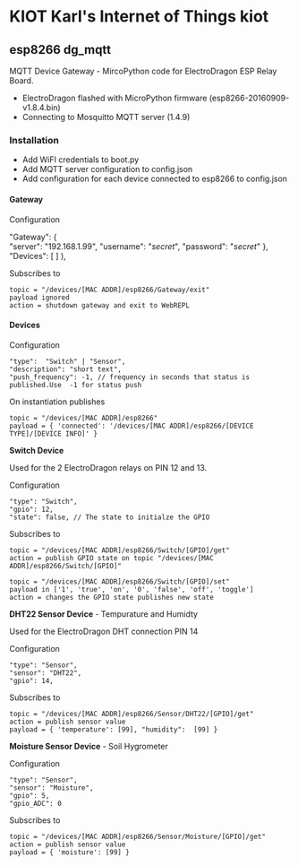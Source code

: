 # KIOT Karl's Internet of Things kiot

## esp8266 dg_mqtt
MQTT Device Gateway -  MircoPython code for ElectroDragon ESP Relay Board.

* ElectroDragon flashed with MicroPython firmware (esp8266-20160909-v1.8.4.bin) 
* Connecting to Mosquitto MQTT server (1.4.9) 

### Installation 
* Add WiFI credentials to boot.py
* Add MQTT server configuration to config.json
* Add configuration for each device connected to esp8266 to config.json

#### Gateway 

Configuration

  "Gateway": {  
    "server": "192.168.1.99",
    "username": "*secret*",
    "password": "*secret*"
  },
  "Devices": [
  ]
  ),

Subscribes to

    topic = "/devices/[MAC ADDR]/esp8266/Gateway/exit"
    payload ignored
    action = shutdown gateway and exit to WebREPL

#### Devices 

Configuration

    "type":  "Switch" | "Sensor", 
    "description": "short text",
    "push_frequency": -1, // frequency in seconds that status is published.Use  -1 for status push

On instantiation publishes

    topic = "/devices/[MAC ADDR]/esp8266"
    payload = { 'connected': '/devices/[MAC ADDR]/esp8266/[DEVICE TYPE]/[DEVICE INFO]' }


**Switch Device**

Used for the 2 ElectroDragon relays on PIN 12 and 13.

Configuration

    "type": "Switch", 
    "gpio": 12,
    "state": false, // The state to initialze the GPIO 

Subscribes to

    topic = "/devices/[MAC ADDR]/esp8266/Switch/[GPIO]/get"
    action = publish GPIO state on topic "/devices/[MAC ADDR]/esp8266/Switch/[GPIO]"

    topic = "/devices/[MAC ADDR]/esp8266/Switch/[GPIO]/set"
    payload in ['1', 'true', 'on', '0', 'false', 'off', 'toggle']
    action = changes the GPIO state publishes new state
 
**DHT22 Sensor Device** - Tempurature and Humidty

Used for the ElectroDragon DHT connection PIN 14

Configuration

    "type": "Sensor", 
    "sensor": "DHT22",
    "gpio": 14,  

Subscribes to

    topic = "/devices/[MAC ADDR]/esp8266/Sensor/DHT22/[GPIO]/get"
    action = publish sensor value
    payload = { 'temperature': [99], "humidity":  [99] }

**Moisture Sensor Device** - Soil Hygrometer 

Configuration

    "type": "Sensor", 
    "sensor": "Moisture",
    "gpio": 5,
    "gpio_ADC": 0

Subscribes to

    topic = "/devices/[MAC ADDR]/esp8266/Sensor/Moisture/[GPIO]/get"
    action = publish sensor value
    payload = { 'moisture': [99] }

